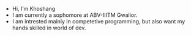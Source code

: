 - Hi, I’m Khoshang
- I am currently a sophomore at ABV-IIITM Gwalior.
- I am intrested mainly in competetive programming, but also want my hands skilled in world of dev.

